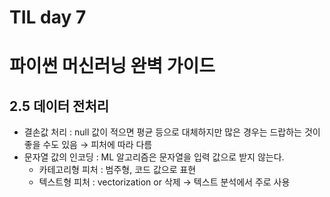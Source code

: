 # TIL day 7

# 파이썬 머신러닝 완벽 가이드

## 2.5 데이터 전처리

- 결손값 처리 :  null 값이 적으면 평균 등으로 대체하지만 많은 경우는 드랍하는 것이 좋을 수도 있음 →  피처에 따라 다름
- 문자열 값의 인코딩 : ML 알고리즘은 문자열을 입력 값으로 받지 않는다.
  - 카테고리형 피처 : 범주형, 코드 값으로 표현
  - 텍스트형 피처 : vectorization or 삭제 →  텍스트 분석에서 주로 사용



